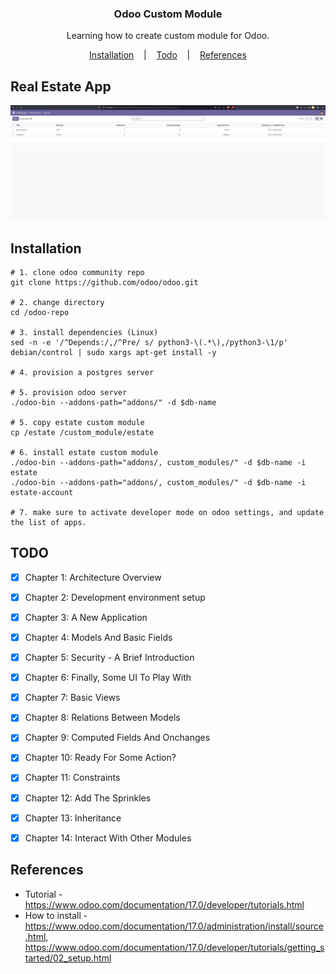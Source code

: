 <h3 align=center>Odoo Custom Module</h3>
<p align=center>
  <span>Learning how to create custom module for Odoo.</span>
</p>

<p align="center">
  <a href="#installation">Installation</a>
  &nbsp;&nbsp;&nbsp;|&nbsp;&nbsp;&nbsp;
  <a href="#todo">Todo</a>
  &nbsp;&nbsp;&nbsp;|&nbsp;&nbsp;&nbsp;
  <a href="#references">References</a>
</p>

## Real Estate App
![real estate module](docs/real-estate-app.png)


## Installation 

```console
# 1. clone odoo community repo
git clone https://github.com/odoo/odoo.git

# 2. change directory
cd /odoo-repo

# 3. install dependencies (Linux) 
sed -n -e '/^Depends:/,/^Pre/ s/ python3-\(.*\),/python3-\1/p' debian/control | sudo xargs apt-get install -y

# 4. provision a postgres server

# 5. provision odoo server
./odoo-bin --addons-path="addons/" -d $db-name

# 5. copy estate custom module
cp /estate /custom_module/estate

# 6. install estate custom module
./odoo-bin --addons-path="addons/, custom_modules/" -d $db-name -i estate
./odoo-bin --addons-path="addons/, custom_modules/" -d $db-name -i estate-account

# 7. make sure to activate developer mode on odoo settings, and update the list of apps.
```

## TODO

- [x] Chapter 1: Architecture Overview
- [x] Chapter 2: Development environment setup
- [x] Chapter 3: A New Application
- [x] Chapter 4: Models And Basic Fields
- [x] Chapter 5: Security - A Brief Introduction
- [x] Chapter 6: Finally, Some UI To Play With
- [x] Chapter 7: Basic Views
- [x] Chapter 8: Relations Between Models
- [x] Chapter 9: Computed Fields And Onchanges
- [x] Chapter 10: Ready For Some Action?
- [x] Chapter 11: Constraints
- [x] Chapter 12: Add The Sprinkles
- [x] Chapter 13: Inheritance
- [x] Chapter 14: Interact With Other Modules


## References
- Tutorial - https://www.odoo.com/documentation/17.0/developer/tutorials.html 
- How to install - https://www.odoo.com/documentation/17.0/administration/install/source.html, https://www.odoo.com/documentation/17.0/developer/tutorials/getting_started/02_setup.html


